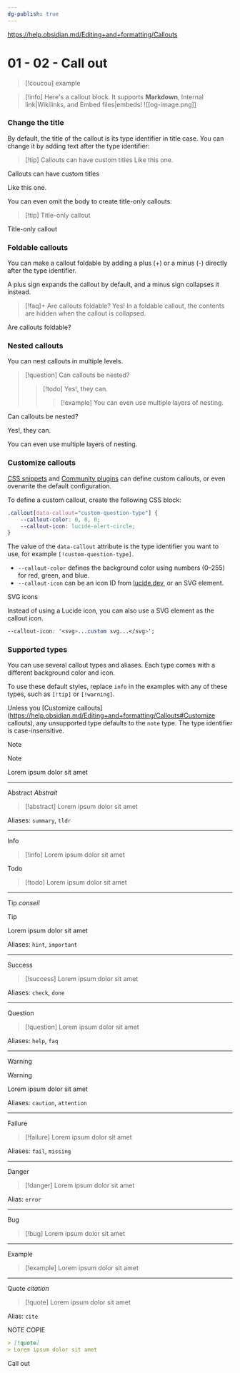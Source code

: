 ```yaml
---
dg-publish: true
---
```

https://help.obsidian.md/Editing+and+formatting/Callouts

# 01 - 02 - Call out

> [!coucou] example

> [!info]
> Here's a callout block.
> It supports **Markdown**, Internal link|Wikilinks, and Embed files|embeds!
> ![[og-image.png]]

### Change the title

By default, the title of the callout is its type identifier in title case. You can change it by adding text after the type identifier:


> [!tip] Callouts can have custom titles
> Like this one.


Callouts can have custom titles

Like this one.

You can even omit the body to create title-only callouts:


>[!tip] Title-only callout


Title-only callout

### Foldable callouts

You can make a callout foldable by adding a plus (+) or a minus (-) directly after the type identifier.

A plus sign expands the callout by default, and a minus sign collapses it instead.


> [!faq]+ Are callouts foldable?
> Yes! In a foldable callout, the contents are hidden when the callout is collapsed.


Are callouts foldable?

### Nested callouts

You can nest callouts in multiple levels.


> [!question] Can callouts be nested?
> > [!todo] Yes!, they can.
> > > [!example]  You can even use multiple layers of nesting.


Can callouts be nested?

Yes!, they can.

You can even use multiple layers of nesting.

### Customize callouts

[CSS snippets](https://help.obsidian.md/Extending+Obsidian/CSS+snippets) and [Community plugins](https://help.obsidian.md/Extending+Obsidian/Community+plugins) can define custom callouts, or even overwrite the default configuration.

To define a custom callout, create the following CSS block:

```css
.callout[data-callout="custom-question-type"] {
    --callout-color: 0, 0, 0;
    --callout-icon: lucide-alert-circle;
}
```

The value of the `data-callout` attribute is the type identifier you want to use, for example `[!custom-question-type]`.

- `--callout-color` defines the background color using numbers (0–255) for red, green, and blue.
- `--callout-icon` can be an icon ID from [lucide.dev](https://lucide.dev), or an SVG element.

SVG icons

Instead of using a Lucide icon, you can also use a SVG element as the callout icon.

```css
--callout-icon: '<svg>...custom svg...</svg>';
```

### Supported types

You can use several callout types and aliases. Each type comes with a different background color and icon.

To use these default styles, replace `info` in the examples with any of these types, such as `[!tip]` or `[!warning]`.

Unless you [Customize callouts](https://help.obsidian.md/Editing+and+formatting/Callouts#Customize callouts), any unsupported type defaults to the `note` type. The type identifier is case-insensitive.

Note


>[!note] 
> Lorem ipsum dolor sit amet


---

Abstract _Abstrait_


> [!abstract]
> Lorem ipsum dolor sit amet


Aliases: `summary`, `tldr`

---

Info


> [!info]
> Lorem ipsum dolor sit amet


Todo


> [!todo]
> Lorem ipsum dolor sit amet


---

Tip _conseil_


> [!tip]
> Lorem ipsum dolor sit amet


Aliases: `hint`, `important`

---

Success


> [!success]
> Lorem ipsum dolor sit amet


Aliases: `check`, `done`

---

Question


> [!question]
> Lorem ipsum dolor sit amet


Aliases: `help`, `faq`

---

Warning


> [!warning]
> Lorem ipsum dolor sit amet


Aliases: `caution`, `attention`

---

Failure


> [!failure]
> Lorem ipsum dolor sit amet


Aliases: `fail`, `missing`

---

Danger


> [!danger]
> Lorem ipsum dolor sit amet


Alias: `error`

---

Bug


> [!bug]
> Lorem ipsum dolor sit amet


---

Example


> [!example]
> Lorem ipsum dolor sit amet


---

Quote _citation_


> [!quote] 
> Lorem ipsum dolor sit amet


Alias: `cite`


NOTE COPIE
```md
> [!quote]
> Lorem ipsum dolor sit amet
```


Call out
